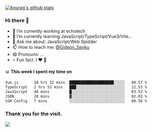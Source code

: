 [![Anurag's github stats](https://github-readme-stats.vercel.app/api?username=gideonsenku)](https://github.com/anuraghazra/github-readme-stats)
### Hi there 👋
- 🔭 I’m currently working at echotech
- 🌱 I’m currently learning JavaScript/TypeScript/Vue3/Vite...
- 💬 Ask me about: JavaScript/Web Spidder 
- 📫 How to reach me: [@Gideon_Senku](https://t.me/Gideon_Senku)
- 😄 Pronouns: ...
- ⚡ Fun fact: I ❤️ 🎵

📊 **This week I spent my time on**
<!--START_SECTION:waka-->

```txt
Vue.js       18 hrs 32 mins  ████████████████████░░░░░   80.57 %
TypeScript   2 hrs 53 mins   ███░░░░░░░░░░░░░░░░░░░░░░   12.53 %
JavaScript   48 mins         █░░░░░░░░░░░░░░░░░░░░░░░░   03.53 %
JSON         28 mins         ▓░░░░░░░░░░░░░░░░░░░░░░░░   02.03 %
SSH Config   7 mins          ░░░░░░░░░░░░░░░░░░░░░░░░░   00.56 %
```

<!--END_SECTION:waka-->


### Thank you for the visit.
![](http://profile-counter.glitch.me/gideonsenku/count.svg)
<!--
**GideonSenku/GideonSenku** is a ✨ _special_ ✨ repository because its `README.md` (this file) appears on your GitHub profile.

Here are some ideas to get you started:

- 🔭 I’m currently working on ...
- 🌱 I’m currently learning ...
- 👯 I’m looking to collaborate on ...
- 🤔 I’m looking for help with ...
- 💬 Ask me about ...
- 📫 How to reach me: ...
- 😄 Pronouns: ...
- ⚡ Fun fact: ...
-->
